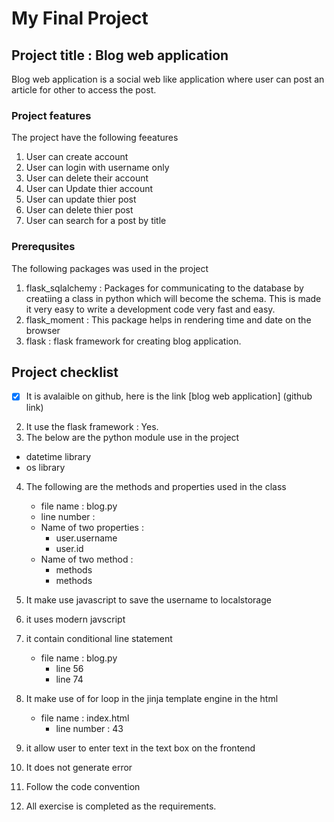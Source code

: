 # My Final Project

## Project title : Blog web application 

Blog web application is a social web like application where user can post an article for other to access the post. 

### Project features

The project have the following feeatures

1. User can create account 
2. User can login with username only  
3. User can delete their account 
4. User can Update thier account 
5. User can update thier post 
6. User can delete thier post
7. User can search for a post by title

### Prerequsites 

The following packages was used in the project 
1. flask_sqlalchemy : Packages for communicating to the database by creatiing a class in python which will become the schema. This is made it very easy to write a development code very fast and easy. 
2. flask_moment : This package helps in rendering time and date on the browser
3. flask : flask framework for creating blog application. 

## Project checklist
- [X] It is avalaible on github, here is the link [blog web application] (github link)
2. It use the flask framework : Yes.
3. The below are the python module use in the project
- datetime library
- os library
4. The following are the methods and properties used in the class
    - file name : blog.py
    - line number : 
    - Name of two properties :
        - user.username 
        - user.id 
    - Name of two method :
        - methods
        - methods 

5. It make use javascript to save the username to localstorage 
6. it uses modern javscript
7. it contain conditional line statement 
    - file name : blog.py 
        - line 56
        - line 74

8. It make use of for loop in the jinja template engine in the html
    - file name : index.html
        - line number : 43

9. it allow user to enter text in the text box on the frontend 
10. It does not generate error  
11. Follow the code convention 
12. All exercise is completed as the requirements. 